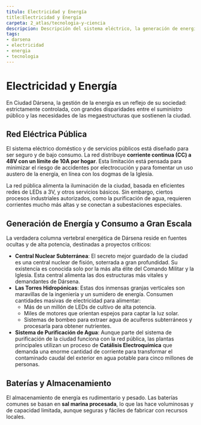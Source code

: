 ```yaml
---
titulo: Electricidad y Energía
title:Electricidad y Energía
carpeta: 2_atlas/tecnologia-y-ciencia
descripcion: Descripción del sistema eléctrico, la generación de energía y las baterías en Ciudad Dársena.
tags:
- darsena
- electricidad
- energia
- tecnologia
---
```


# Electricidad y Energía

En Ciudad Dársena, la gestión de la energía es un reflejo de su sociedad: estrictamente controlada, con grandes disparidades entre el suministro público y las necesidades de las megaestructuras que sostienen la ciudad.

## Red Eléctrica Pública

El sistema eléctrico doméstico y de servicios públicos está diseñado para ser seguro y de bajo consumo. La red distribuye **corriente continua (CC) a 48V con un límite de 10A por hogar**. Esta limitación está pensada para minimizar el riesgo de accidentes por electrocución y para fomentar un uso austero de la energía, en línea con los dogmas de la Iglesia.

La red pública alimenta la iluminación de la ciudad, basada en eficientes redes de LEDs a 3V, y otros servicios básicos. Sin embargo, ciertos procesos industriales autorizados, como la purificación de agua, requieren corrientes mucho más altas y se conectan a subestaciones especiales.

## Generación de Energía y Consumo a Gran Escala

La verdadera columna vertebral energética de Dársena reside en fuentes ocultas y de alta potencia, destinadas a proyectos críticos:

-   **Central Nuclear Subterránea**: El secreto mejor guardado de la ciudad es una central nuclear de fisión, soterrada a gran profundidad. Su existencia es conocida solo por la más alta élite del Comando Militar y la Iglesia. Esta central alimenta las dos estructuras más vitales y demandantes de Dársena.
-   **Las Torres Hidropónicas**: Estas dos inmensas granjas verticales son maravillas de la ingeniería y un sumidero de energía. Consumen cantidades masivas de electricidad para alimentar:
    -   Más de un millón de LEDs de cultivo de alta potencia.
    -   Miles de motores que orientan espejos para captar la luz solar.
    -   Sistemas de bombeo para extraer agua de acuíferos subterráneos y procesarla para obtener nutrientes.
-   **Sistema de Purificación de Agua**: Aunque parte del sistema de purificación de la ciudad funciona con la red pública, las plantas principales utilizan un proceso de **Catálisis Electroquímica** que demanda una enorme cantidad de corriente para transformar el contaminado caudal del exterior en agua potable para cinco millones de personas.

## Baterías y Almacenamiento

El almacenamiento de energía es rudimentario y pesado. Las baterías comunes se basan en **sal marina procesada**, lo que las hace voluminosas y de capacidad limitada, aunque seguras y fáciles de fabricar con recursos locales.

